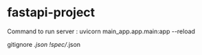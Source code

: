 # fastapi-project

Command to run server : uvicorn main_app.app.main:app --reload 

gitignore
*.json
!spec/*.json